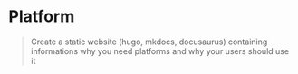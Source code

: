 # Platform

> Create a static website (hugo, mkdocs, docusaurus) containing informations why you need platforms and why your users should use it